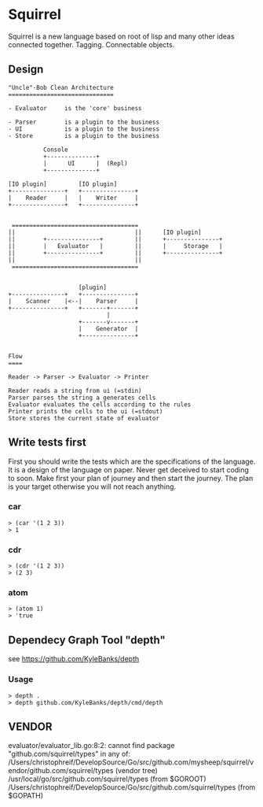 # Squirrel

Squirrel is a new language based on root of lisp and many
other ideas connected together. Tagging. Connectable objects.

## Design


	"Uncle"-Bob Clean Architecture
	==============================

	- Evaluator   	is the 'core' business
	
	- Parser		is a plugin to the business
	- UI   			is a plugin to the business
	- Store 		is a plugin to the business

			  Console
			  +--------------+
 			  |      UI      |  (Repl) 
 			  +--------------+
 		
 	[IO plugin]			[IO plugin]	
 	+---------------+	+---------------+
 	|    Reader     |   |    Writer     |  
 	+---------------+	+---------------+		
 	
 				
	 ====================================
	||								    ||		[IO plugin]
	||		  +---------------+			||		+---------------+
 	||		  |   Evaluator   | 		||		|     Storage   |  
 	||		  +---------------+			||		+---------------+
 	||        							||
	 ====================================
	
	
 						[plugin]
 	+---------------+	+---------------+
 	|    Scanner    |<--|    Parser     |  
 	+---------------+	+-------+-------+
								|
						+-------v-------+
						|    Generator  |	
						+---------------+	
						
						
	Flow
	====
	
	Reader -> Parser -> Evaluator -> Printer
	
	Reader reads a string from ui (=stdin)
	Parser parses the string a generates cells
	Evaluator evaluates the cells according to the rules
	Printer prints the cells to the ui (=stdout)
	Store stores the current state of evaluator
	
						
											
## Write tests first

First you should write the tests which are the specifications
of the language. It is a design of the language on paper.
Never get deceived to start coding to soon. Make first your
plan of journey and then start the journey. The plan is your
target otherwise you will not reach anything.

### car

	> (car '(1 2 3))
	> 1

### cdr

	> (cdr '(1 2 3))
	> (2 3)
	
### atom

	> (atom 1)
	> 'true
	
### 


## Dependecy Graph Tool "depth"

see https://github.com/KyleBanks/depth

### Usage

	> depth .
	> depth github.com/KyleBanks/depth/cmd/depth

## VENDOR

evaluator/evaluator_lib.go:8:2: cannot find package "github.com/squirrel/types" in any of:
	/Users/christophreif/DevelopSource/Go/src/github.com/mysheep/squirrel/vendor/github.com/squirrel/types (vendor tree)
	/usr/local/go/src/github.com/squirrel/types (from $GOROOT)
	/Users/christophreif/DevelopSource/Go/src/github.com/squirrel/types (from $GOPATH)